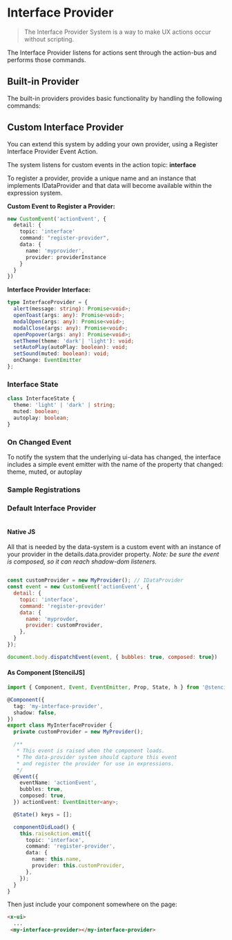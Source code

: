 # Interface Provider

> The Interface Provider System is a way to make UX actions occur without scripting.

The Interface Provider listens for actions sent through the action-bus and performs those commands.

## Built-in Provider

The built-in providers provides basic functionality by handling the following commands:




## Custom Interface Provider

You can extend this system by adding your own provider, using a Register Interface Provider Event Action.

The system listens for custom events in the action topic: **interface**

To register a provider, provide a unique name and an instance that implements IDataProvider and that data will become available within the expression system.

**Custom Event to Register a Provider:**

````typescript
new CustomEvent('actionEvent', {
  detail: {
    topic: 'interface'
    command: "register-provider",
    data: {
      name: 'myprovider',
      provider: providerInstance
    }
  }
})
````

**Interface Provider Interface:**

````typescript
type InterfaceProvider = {
  alert(message: string): Promise<void>;
  openToast(args: any): Promise<void>;
  modalOpen(args: any): Promise<void>;
  modalClose(args: any): Promise<void>;
  openPopover(args: any): Promise<void>;
  setTheme(theme: 'dark'| 'light'): void;
  setAutoPlay(autoPlay: boolean): void;
  setSound(muted: boolean): void;
  onChange: EventEmitter
};
````

### Interface State

````typescript
class InterfaceState {
  theme: 'light' | 'dark' | string;
  muted: boolean;
  autoplay: boolean;
}
````

### On Changed Event

To notify the system that the underlying ui-data has changed, the interface includes a simple event emitter with the name of the property that changed: theme, muted, or autoplay


### Sample Registrations

### Default Interface Provider

````typescript


````

#### Native JS

All that is needed by the data-system is a custom event with an instance of your provider in the details.data.provider property. *Note: be sure the event is composed, so it can reach shadow-dom listeners.*

````javascript

const customProvider = new MyProvider(); // IDataProvider
const event = new CustomEvent('actionEvent', { 
  detail: { 
    topic: 'interface',
    command: 'register-provider'
    data: {
      name: 'myprovder,
      provider: customProvider,
    },
  }
});

document.body.dispatchEvent(event, { bubbles: true, composed: true})

````


#### As Component [StencilJS]

````typescript
import { Component, Event, EventEmitter, Prop, State, h } from '@stencil/core';

@Component({
  tag: 'my-interface-provider',
  shadow: false,
})
export class MyInterfaceProvider {
  private customProvider = new MyProvider();

  /**
   * This event is raised when the component loads.
   * The data-provider system should capture this event
   * and register the provider for use in expressions.
   */
  @Event({
    eventName: 'actionEvent',
    bubbles: true,
    composed: true,
  }) actionEvent: EventEmitter<any>;

  @State() keys = [];

  componentDidLoad() {
    this.raiseAction.emit({
      topic: 'interface',
      command: 'register-provider',
      data: {
        name: this.name,
        provider: this.customProvider,
      },
    });
  }
}
````

Then just include your component somewhere on the page:

````html
<x-ui>
  ...
 <my-interface-provider></my-interface-provider>
````
